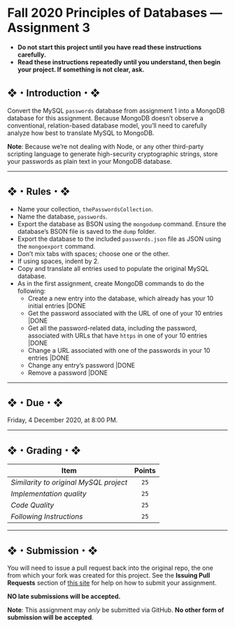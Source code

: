 # Fall 2020 Principles of Databases — Assignment 3

* **Do not start this project until you have read these instructions carefully.**  
* **Read these instructions repeatedly until you understand, then begin your project. If something is not clear, ask.**  

## ❖・Introduction・❖
Convert the MySQL `passwords` database from assignment 1 into a MongoDB database for this assignment. Because MongoDB doesn’t observe a conventional, relation-based database model, you’ll need to carefully analyze how best to translate MySQL to MongoDB.

**Note**: Because we’re not dealing with Node, or any other third-party scripting language to generate high-security cryptographic strings, store your passwords as plain text in your MongoDB database.

---

## ❖・Rules・❖
* Name your collection, `thePasswordsCollection`.
* Name the database, `passwords`.
* Export the database as BSON using the `mongodump` command. Ensure the database’s BSON file is saved to the `dump` folder.
* Export the database to the included `passwords.json` file as JSON using the `mongoexport` command.
* Don’t mix tabs with spaces; choose one or the other.
* If using spaces, indent by 2.
* Copy and translate all entries used to populate the original MySQL database.
* As in the first assignment, create MongoDB commands to do the following:
   + Create a new entry into the database, which already has your 10 initial entries |DONE
   + Get the password associated with the URL of one of your 10 entries |DONE
   + Get all the password-related data, including the password, associated with URLs that have `https` in one of your 10 entries |DONE
   + Change a URL associated with one of the passwords in your 10 entries |DONE
   + Change any entry’s password |DONE
   + Remove a password |DONE

---

## ❖・Due・❖
Friday, 4 December 2020, at 8:00 PM.

---

## ❖・Grading・❖
| Item                                   | Points |
|----------------------------------------|:------:|
| *Similarity to original MySQL project* | `25`   |
| *Implementation quality*               | `25`   |
| *Code Quality*                         | `25`   |
| *Following Instructions*               | `25`   |

---

## ❖・Submission・❖
You will need to issue a pull request back into the original repo, the one from which your fork was created for this project. See the **Issuing Pull Requests** section of [this site](http://code-warrior.github.io/tutorials/git/github/index.html) for help on how to submit your assignment.

**NO late submissions will be accepted.**

**Note**: This assignment may *only* be submitted via GitHub. **No other form of submission will be accepted**.
